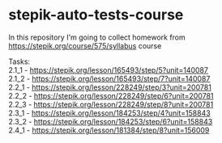 # stepik-auto-tests-course

In this repository I'm going to collect homework from https://stepik.org/course/575/syllabus course

Tasks:  
2.1_1 - https://stepik.org/lesson/165493/step/5?unit=140087  
2.1_2 - https://stepik.org/lesson/165493/step/7?unit=140087  
2.2_1 - https://stepik.org/lesson/228249/step/3?unit=200781  
2.2_2 - https://stepik.org/lesson/228249/step/6?unit=200781  
2.2_3 - https://stepik.org/lesson/228249/step/8?unit=200781  
2.3_1 - https://stepik.org/lesson/184253/step/4?unit=158843  
2.3_2 - https://stepik.org/lesson/184253/step/6?unit=158843  
2.4_1 - https://stepik.org/lesson/181384/step/8?unit=156009  
